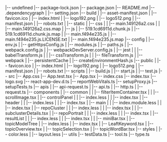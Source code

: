 |-- undefined
    |-- package-lock.json
    |-- package.json
    |-- README.md
    |-- .dependencygraph
    |   |-- setting.json
    |-- build
    |   |-- asset-manifest.json
    |   |-- favicon.ico
    |   |-- index.html
    |   |-- logo192.png
    |   |-- logo512.png
    |   |-- manifest.json
    |   |-- robots.txt
    |   |-- static
    |       |-- css
    |       |   |-- main.149126a2.css
    |       |   |-- main.149126a2.css.map
    |       |-- js
    |           |-- 519.1cd6911d.chunk.js
    |           |-- 519.1cd6911d.chunk.js.map
    |           |-- main.f494e235.js
    |           |-- main.f494e235.js.LICENSE.txt
    |           |-- main.f494e235.js.map
    |-- config
    |   |-- env.js
    |   |-- getHttpsConfig.js
    |   |-- modules.js
    |   |-- paths.js
    |   |-- webpack.config.js
    |   |-- webpackDevServer.config.js
    |   |-- jest
    |   |   |-- babelTransform.js
    |   |   |-- cssTransform.js
    |   |   |-- fileTransform.js
    |   |-- webpack
    |       |-- persistentCache
    |           |-- createEnvironmentHash.js
    |-- public
    |   |-- favicon.ico
    |   |-- index.html
    |   |-- logo192.png
    |   |-- logo512.png
    |   |-- manifest.json
    |   |-- robots.txt
    |-- scripts
    |   |-- build.js
    |   |-- start.js
    |   |-- test.js
    |-- src
        |-- App.css
        |-- App.test.tsx
        |-- App.tsx
        |-- index.css
        |-- index.tsx
        |-- logo.svg
        |-- react-app-dev.d.ts
        |-- reportWebVitals.ts
        |-- setupProxy.js
        |-- setupTests.ts
        |-- apis
        |   |-- api-request.ts
        |   |-- api.ts
        |   |-- http.ts
        |   |-- request.ts
        |-- components
        |   |-- common
        |   |   |-- filterItemContainer.tsx
        |   |   |-- scrollImage.tsx
        |   |-- controlPanel
        |   |   |-- index.less
        |   |   |-- index.tsx
        |   |-- header
        |   |   |-- index.less
        |   |   |-- index.tsx
        |   |-- main
        |   |   |-- index.module.less
        |   |   |-- index.tsx
        |   |-- repoCluster
        |   |   |-- index.less
        |   |   |-- index.tsx
        |   |   |-- subclusterDetails.tsx
        |   |-- repoPortrait
        |   |   |-- index.less
        |   |   |-- index.tsx
        |   |-- resultList
        |   |   |-- index.less
        |   |   |-- index.tsx
        |   |   |-- miniBar.tsx
        |   |-- topicModelTree
        |       |-- index.less
        |       |-- index.tsx
        |       |-- LeaftKeyword.tsx
        |       |-- topicOverview.tsx
        |       |-- topicSelection.tsx
        |       |-- topicWordBar.tsx
        |-- styles
        |   |-- color.less
        |   |-- layout.less
        |-- utils
            |-- testData.ts
            |-- tool.ts
            |-- type.ts
